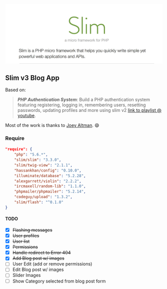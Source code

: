 ![Slim Framework Logo](slim-framework.png)
## Slim v3 Blog App

Based on:

> ***PHP Authentication System***:  Build a PHP authentication system featuring registering, logging in, remembering users, resetting passwords, updating profiles and more using slim v2 [link to playlist @ youtube](https://www.youtube.com/playlist?list=PLfdtiltiRHWGKUvioJly40RJZchSG2-34).

Most of the work is thanks to [Joey Altman](https://www.codecourse.com/@Hero). :smile:


### Require
```json
"require": {
    "php": "5.6.*",
    "slim/slim": "3.3.0",
    "slim/twig-view": "2.1.1",
    "hassankhan/config": "0.10.0",
    "illuminate/database": "5.2.28",
    "alexgarrett/violin": "2.2.2",
    "ircmaxell/random-lib": "1.1.0",
    "phpmailer/phpmailer": "5.2.14",
    "codeguy/upload": "1.3.2",
    "slim/flash": "^0.1.0"
}
```

#### TODO

- [x] ~~Flashing messages~~
- [x] ~~User profiles~~
- [x] ~~User list~~
- [x] ~~Permissions~~
- [x] ~~Handle redirect to Error 404~~
- [x] ~~Add Blog post w/ images~~
- [ ] User Edit (add or remove permissions)
- [ ] Edit Blog post w/ images
- [ ] Slider Images
- [ ] Show Category selected from blog post form

